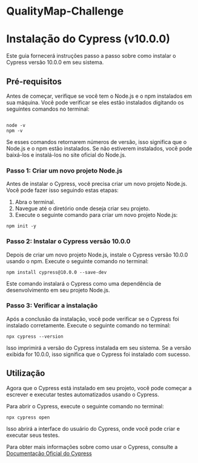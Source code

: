 # QualityMap-Challenge
# Instalação do Cypress (v10.0.0)

Este guia fornecerá instruções passo a passo sobre como instalar o Cypress versão 10.0.0 em seu sistema.

## Pré-requisitos

Antes de começar, verifique se você tem o Node.js e o npm instalados em sua máquina. Você pode verificar se eles estão instalados digitando os seguintes comandos no terminal:

```

node -v
npm -v

```

Se esses comandos retornarem números de versão, isso significa que o Node.js e o npm estão instalados.
Se não estiverem instalados, você pode baixá-los e instalá-los no site oficial do Node.js.

### Passo 1: Criar um novo projeto Node.js

Antes de instalar o Cypress, você precisa criar um novo projeto Node.js. Você pode fazer isso seguindo estas etapas:

1. Abra o terminal.
2. Navegue até o diretório onde deseja criar seu projeto.
3. Execute o seguinte comando para criar um novo projeto Node.js:
```
npm init -y

```
### Passo 2: Instalar o Cypress versão 10.0.0
Depois de criar um novo projeto Node.js, instale o Cypress versão 10.0.0 usando o npm. Execute o seguinte comando no terminal:
```
npm install cypress@10.0.0 --save-dev

```
Este comando instalará o Cypress como uma dependência de desenvolvimento em seu projeto Node.js.

### Passo 3: Verificar a instalação
Após a conclusão da instalação, você pode verificar se o Cypress foi instalado corretamente. Execute o seguinte comando no terminal:
```
npx cypress --version

```
Isso imprimirá a versão do Cypress instalada em seu sistema. Se a versão exibida for 10.0.0, isso significa que o Cypress foi instalado com sucesso.

## Utilização

Agora que o Cypress está instalado em seu projeto, você pode começar a escrever e executar testes automatizados usando o Cypress.

Para abrir o Cypress, execute o seguinte comando no terminal:
```
npx cypress open

```
Isso abrirá a interface do usuário do Cypress, onde você pode criar e executar seus testes.

Para obter mais informações sobre como usar o Cypress, consulte a [Documentação Oficial do Cypress](https://docs.cypress.io/guides/overview/why-cypress)
